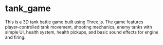 # tank_game
This is a 3D tank battle game built using Three.js. The game features player-controlled tank movement, shooting mechanics, enemy tanks with simple UI, health system, health pickups, and basic sound effects for engine and firing.
